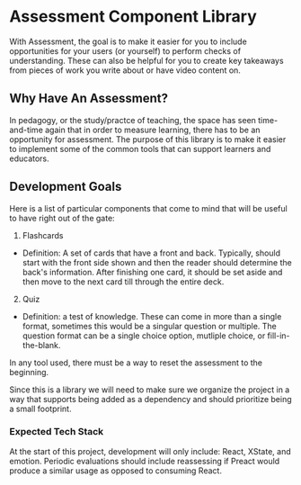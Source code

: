 # Assessment Component Library

With Assessment, the goal is to make it easier for you to include
opportunities for your users (or yourself) to perform checks of understanding.
These can also be helpful for you to create key takeaways from pieces
of work you write about or have video content on.

## Why Have An Assessment?

In pedagogy, or the study/practce of teaching, the space has seen time-and-time
again that in order to measure learning, there has to be an
opportunity for assessment. The purpose of this library is to make it
easier to implement some of the common tools that can support learners
and educators.

## Development Goals

Here is a list of particular components that come to mind that will be
useful to have right out of the gate:

1. Flashcards
  - Definition: A set of cards that have a front and back. Typically,
  should start with the front side shown and then the reader should
  determine the back's information. After finishing one card, it should
  be set aside and then move to the next card till through the entire deck.
2. Quiz
  - Definition: a test of knowledge. These can come in more than a single
  format, sometimes this would be a singular question or multiple. The
  question format can be a single choice option, mutliple choice, or
  fill-in-the-blank.

In any tool used, there must be a way to reset the assessment to the beginning.

Since this is a library we will need to make sure we organize the project
in a way that supports being added as a dependency and should prioritize
being a small footprint.

### Expected Tech Stack

At the start of this project, development will only include: React,
XState, and emotion. Periodic evaluations should include reassessing if
Preact would produce a similar usage as opposed to consuming React.